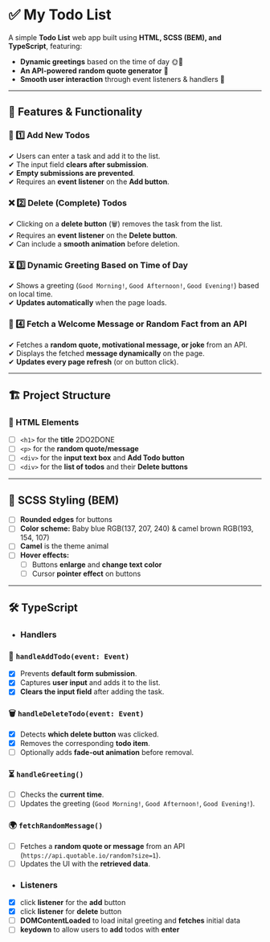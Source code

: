 # ✅ My Todo List

A simple **Todo List** web app built using **HTML, SCSS (BEM), and TypeScript**, featuring:
- **Dynamic greetings** based on the time of day 🌞🌙  
- **An API-powered random quote generator** 📝  
- **Smooth user interaction** through event listeners & handlers 🎯  

---

## 📌 Features & Functionality

### 📝 1️⃣ Add New Todos
✔ Users can enter a task and add it to the list.  
✔ The input field **clears after submission**.  
✔ **Empty submissions are prevented**.  
✔ Requires an **event listener** on the **Add button**.  

### ❌ 2️⃣ Delete (Complete) Todos
✔ Clicking on a **delete button** (🗑️) removes the task from the list.  
✔ Requires an **event listener** on the **Delete button**.  
✔ Can include a **smooth animation** before deletion.  

### ⏳ 3️⃣ Dynamic Greeting Based on Time of Day
✔ Shows a greeting (`Good Morning!`, `Good Afternoon!`, `Good Evening!`) based on local time.  
✔ **Updates automatically** when the page loads.  

### 📰 4️⃣ Fetch a Welcome Message or Random Fact from an API
✔ Fetches a **random quote, motivational message, or joke** from an API.  
✔ Displays the fetched **message dynamically** on the page.  
✔ **Updates every page refresh** (or on button click).  

---

## 🏗️ Project Structure

### **📄 HTML Elements**
- [ ] `<h1>` for the **title**  2DO2DONE
- [ ] `<p>` for the **random quote/message**  
- [ ] `<div>` for the **input text box** and **Add Todo button**  
- [ ] `<div>` for the **list of todos** and their **Delete buttons**  

---

## 🎨 SCSS Styling (BEM)
- [ ] **Rounded edges** for buttons  
- [ ] **Color scheme:** Baby blue RGB(137, 207, 240) & camel brown RGB(193, 154, 107)
- [ ] **Camel** is the theme animal   
- [ ] **Hover effects:**  
  - [ ] Buttons **enlarge** and **change text color**  
  - [ ] Cursor **pointer effect** on buttons  

---

## 🛠️ TypeScript 

- ### Handlers

### 📌 `handleAddTodo(event: Event)`
- [x] Prevents **default form submission**.  
- [x] Captures **user input** and adds it to the list.  
- [x] **Clears the input field** after adding the task.  

### 🗑️ `handleDeleteTodo(event: Event)`
- [x] Detects **which delete button** was clicked.  
- [x] Removes the corresponding **todo item**.  
- [ ] Optionally adds **fade-out animation** before removal.  

### ⏳ `handleGreeting()`
- [ ] Checks the **current time**.  
- [ ] Updates the greeting (`Good Morning!`, `Good Afternoon!`, `Good Evening!`).  

### 🌍 `fetchRandomMessage()`
- [ ] Fetches a **random quote or message** from an API (`https://api.quotable.io/random?size=1`).  
- [ ] Updates the UI with the **retrieved data**.  

- ### Listeners
- [x] click **listener** for the **add** button 
- [x] click **listener** for **delete** button 
- [ ] **DOMContentLoaded** to load inital greeting and **fetches** initial data
- [ ] **keydown** to allow users to **add** todos with **enter**